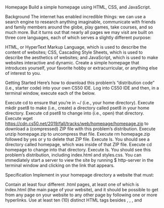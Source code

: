 Homepage
Build a simple homepage using HTML, CSS, and JavaScript.

Background
The internet has enabled incredible things: we can use a search engine to research anything imaginable, communicate with friends and family members around the globe, play games, take courses, and so much more. But it turns out that nearly all pages we may visit are built on three core languages, each of which serves a slightly different purpose:

HTML, or HyperText Markup Language, which is used to describe the content of websites;
CSS, Cascading Style Sheets, which is used to describe the aesthetics of websites; and
JavaScript, which is used to make websites interactive and dynamic.
Create a simple homepage that introduces yourself, your favorite hobby or extracurricular, or anything else of interest to you.

Getting Started
Here’s how to download this problem’s “distribution code” (i.e., starter code) into your own CS50 IDE. Log into CS50 IDE and then, in a terminal window, execute each of the below.

Execute cd to ensure that you’re in ~/ (i.e., your home directory).
Execute mkdir pset8 to make (i.e., create) a directory called pset8 in your home directory.
Execute cd pset8 to change into (i.e., open) that directory.
Execute wget https://cdn.cs50.net/2019/fall/tracks/web/homepage/homepage.zip to download a (compressed) ZIP file with this problem’s distribution.
Execute unzip homepage.zip to uncompress that file.
Execute rm homepage.zip followed by yes or y to delete that ZIP file.
Execute ls. You should see a directory called homepage, which was inside of that ZIP file.
Execute cd homepage to change into that directory.
Execute ls. You should see this problem’s distribution, including index.html and styles.css.
You can immediately start a server to view the site by running
$ http-server
in the terminal window and clicking on the link that appears.

Specification
Implement in your homepage directory a website that must:

Contain at least four different .html pages, at least one of which is index.html (the main page of your website), and it should be possible to get from any page on your website to any other page by following one or more hyperlinks.
Use at least ten (10) distinct HTML tags besides <html>, <head>, <body>, and <title>. Using some tag (e.g., <p>) multiple times still counts as just one (1) of those ten!
Integrate one or more features from Bootstrap into your site. Bootstrap is a popular library (that comes with lots of CSS classes and more) via which you can beautify your site. See Bootstrap’s documentation to get started. To add Bootstrap to your site, it suffices to include
<link rel="stylesheet" href="https://stackpath.bootstrapcdn.com/bootstrap/4.3.1/css/bootstrap.min.css">

in your pages’ <head>, below which you can also include

<link href="styles.css" rel="stylesheet">
to link your own CSS.

Have at least one stylesheet file of your own creation, styles.css, which uses at least five (5) different CSS selectors (e.g. tag (example), class (.example), or ID (#example)), and within which you use a total of at least five (5) different CSS properties, such as font-size, or margin; and
Integrate one or more features of JavaScript into your site to make your site more interactive. For example, you can use JavaScript to add alerts, to have an effect at a recurring interval, or to add interactivity to buttons, dropdowns, or forms. Feel free to be creative!
Ensure that your site looks nice on browsers both on mobile devices as well as laptops and desktops.
Testing
If you want to view how your site looks while you work on it, there are two options:

Within CS50 IDE, navigate to your homepage directory (remember how?) and then execute
$ http-server
Within CS50 IDE, right-click (or Ctrl+click, on a Mac) on the homepage directory in the file tree at left. From the options that appear, select Serve, which should open a new tab in your browser (it may take a second or two) with your site therein.
Recall also that by opening Developer Tools in Google Chrome, you can simulate visiting your page on a mobile device by clicking the phone-shaped icon to the left of Elements in the developer tools window, or, once the Developer Tools tab has already been opened, by typing Ctrl+Shift+M on a PC or Cmd+Shift+M on a Mac, rather than needing to visit your site on a mobile device separately!

Assessment
No check50 for this assignment! Instead, your site’s correctness will be assessed based on whether you meet the requirements of the specification as outlined above, and whether your HTML is well-formed and valid. To ensure that your pages are, you can use the W3Schools HTML Validator service, copying and pasting your HTML directly into the provided text box. Take care to eliminate any warnings or errors suggested by the validator before submitting!

Consider also:

whether the aesthetics of your site are such that it is intuitive and straightforward for a user to navigate;
whether your CSS has been factored out into a separate CSS file(s); and
whether you have avoided repetition and redundancy by “cascading” style properties from parent tags.
Afraid style50 does not support HTML files, and so it is incumbent upon you to indent and align your HTML tags cleanly. Know also that you can create an HTML comment with:

<!-- Comment goes here -->
but commenting your HTML code is not as imperative as it is when commenting code in, say, C or Python. You can also comment your CSS, in CSS files, with:

/* Comment goes here */
Hints
For fairly comprehensive guides on the languages introduced in this problem, check out the documentation for each on W3Schools.

HTML
CSS
JavaScript
How to Submit
Execute the below, logging in with your GitHub username and password when prompted. For security, you’ll see asterisks (*) instead of the actual characters in your password.

submit50 cs50/problems/2020/x/tracks/web/homepage